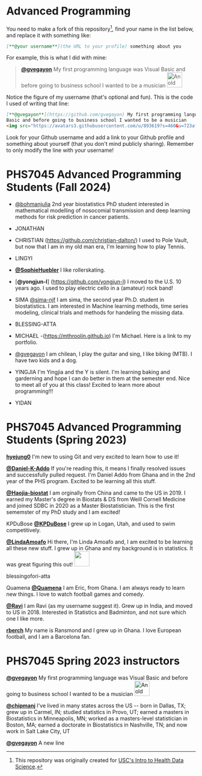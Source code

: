 # Advanced Programming

You need to make a fork of this repository[^credits], find your name in the list below, and replace it with something like:

[^credits]: This repository was originally created for [USC's Intro to Health Data Science](https://github.com/USCbiostats/PM566-whoami).

```md
[**@your username**](the URL to your profile) something about you
```

For example, this is what I did with mine:

> [**@gvegayon**](https://github.com/gvegayon) My first programming language was Visual Basic and before going to business school I wanted to be a musician <img src="https://avatars3.githubusercontent.com/u/893619?s=460&u=723af9d8b02e277a5a91e0c179bbdf4450abec4b&v=4" alt="An old picture of me" width="40px">

Notice the figure of my username (that's optional and fun). This is the code I used of writing that line:

```md
[**@gvegayon**](https://github.com/gvegayon) My first programming language was Visual
Basic and before going to business school I wanted to be a musician
<img src="https://avatars3.githubusercontent.com/u/893619?s=460&u=723af9d8b02e277a5a91e0c179bbdf4450abec4b&v=4" alt="An old picture of me" width="40px">
```
Look for your Github username and add a link to your Github profile and something about
yourself (that you don't mind publicly sharing). Remember to only modify the line with your
username!

# PHS7045 Advanced Programming Students (Fall 2024)

- [@bohmanjulia](https://github.com/bohmanjulia) 2nd year biostatistics PhD student interested in mathematical modelling of nosocomial transmission and deep learning methods for risk prediction in cancer patients.

- JONATHAN

- CHRISTIAN (https://github.com/christian-dalton/) I used to Pole Vault, but now that I am in my old man era, I'm learning how to play Tennis.

- LINGYI

- [**@SophieHuebler**](https://github.com/s-huebler) I like rollerskating.

- [**@yongjun-l**] (https://github.com/yongjun-l) I moved to the U.S. 10 years ago. I used to play electric cello in a (amateur) rock band! 

- SIMA [@sima-njf](https://github.com/sima-njf) I am sima, the second year Ph.D. student in biostatistics. I am interested in Machine learning methods, time series modeling, clinical trials and methods for handeling the missing data. 

- BLESSING-ATTA

- MICHAEL -(https://mthroolin.github.io) I'm Michael. Here is a link to my portfolio.

- [@gvegayon](https://github.com/gvegayon) I am chilean, I play the guitar and sing, I like biking (MTB). I have two kids and a dog.

- YINGJIA I'm Yingjia and the Y is silent. I'm learning baking and garderning and hope I can do better in them at the semester end. Nice to meet all of you at this class! Excited to learn more about programming!!!

- YIDAN

# PHS7045 Advanced Programming Students (Spring 2023)

[**hyejung0**](https://github.com/hyejung0) I'm new to using Git and very excited to learn how to use it!

[**@Daniel-K-Addo**](https://github.com/Daniel-K-Addo) If you're reading this, it means I finally resolved issues and successfully pulled request. I'm Daniel Addo from Ghana and in the 2nd year of the PHS program. Excited to be learning all this stuff.

[**@Haojia-biostat**](https://github.com/Haojia-biostat) I am orginally from China and came to the US in 2019. I earned my Master's degree in Biostats & DS from Weill Cornell Medicine and joined SDBC in 2020 as a Master Biostatistician. This is the first sememster of my PhD study and I am excited!

KPDuBose [**@KPDuBose**](https://github.com/KPDuBose) I grew up in Logan, Utah, and used to swim competitively. 

[**@LindaAmoafo**](https://github.com/LindaAmoafo) Hi there, I'm Linda Amoafo and, I am excited to be learning all these new stuff. I grew up in Ghana and my background is in statistics. It was great figuring this out! <img src="fig/lindaamoafo.jpeg" width="40" height="40px">

blessingofori-atta

Quamena
[**@Quamena**](https://github.com/Quamena) I am Eric, from Ghana. I am always ready to learn new things. I love to watch football games and comedy.

[**@Ravi**](https://github.com/u1374012) I am Ravi (as my username suggest it). Grew up in India, and moved to US in 2018. Interested in Statistics and Badminton, and not sure which one I like more.

[**rberch**](https://github.com/rberch) My name is Ransmond and I grew up in Ghana. I love European football, and I am a Barcelona fan.

# PHS7045 Spring 2023 instructors

[**@gvegayon**](https://github.com/gvegayon) My first programming language was Visual Basic and before going to business school I wanted to be a musician <img src="https://avatars3.githubusercontent.com/u/893619?s=460&u=723af9d8b02e277a5a91e0c179bbdf4450abec4b&v=4" alt="An old picture of me" width="40px">

[**@chipmanj**](https://github.com/chipmanj) I've lived in many states across the US -- born in Dallas, TX; grew up in Carmel, IN; studied statistics in Provo, UT; earned a masters in Biostatistics in Minneapolis, MN; worked as a masters-level statistician in Boston, MA; earned a doctorate in Biostatistics in Nashville, TN; and now work in Salt Lake City, UT 


[**@gvegayon**](https://ggv.cl) A new line
